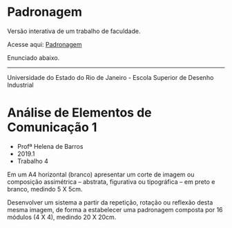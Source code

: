 # Padronagem

Versão interativa de um trabalho de faculdade.

Acesse aqui: [Padronagem](https://padronagem.netlify.app)

Enunciado abaixo.

---

Universidade do Estado do Rio de Janeiro - Escola Superior de Desenho Industrial

# Análise de Elementos de Comunicação 1

- Profª Helena de Barros
- 2019.1
- Trabalho 4

Em um A4 horizontal (branco) apresentar um corte de imagem ou composição assimétrica – abstrata, figurativa ou tipográfica – em preto e branco, medindo 5 X 5cm.

Desenvolver um sistema a partir da repetição, rotação ou reflexão desta mesma imagem, de forma a estabelecer uma padronagem composta por 16 módulos (4 X 4), medindo 20 X 20cm.
